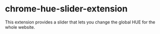 # chrome-hue-slider-extension
This extension provides a slider that lets you change the global HUE for the whole website.
